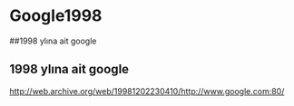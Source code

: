# Google1998
##1998 ylına ait google
## 1998 ylına ait google

http://web.archive.org/web/19981202230410/http://www.google.com:80/
